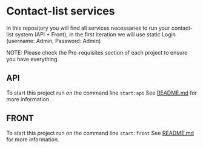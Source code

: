 # Contact-list services

In this repository you will find all services necessaries to run your contact-list system (API + Front), in the first iteration we will use static Login (username: Admin, Password: Admin)

NOTE: Please check the Pre-requisites section of each project to ensure you have everything.

## API

To start this project run on the command line `start:api` 
See [README.md](./users-api/README.md) for more information.

## FRONT

To start this project run on the command line `start:front`
See [README.md](./front/README.md) for more information.